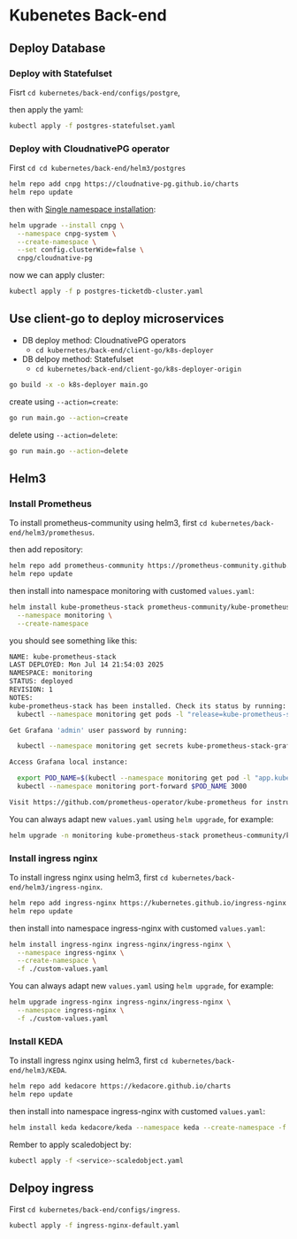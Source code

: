 # Kubenetes Back-end

## Deploy Database

### Deploy with Statefulset

Fisrt `cd kubernetes/back-end/configs/postgre`,

then apply the yaml:
```bash
kubectl apply -f postgres-statefulset.yaml
```
### Deploy with CloudnativePG operator

First `cd cd kubernetes/back-end/helm3/postgres`
```bash
helm repo add cnpg https://cloudnative-pg.github.io/charts
helm repo update
```

then with [Single namespace installation](https://github.com/cloudnative-pg/charts?tab=readme-ov-file#single-namespace-installation):
```bash
helm upgrade --install cnpg \
  --namespace cnpg-system \
  --create-namespace \
  --set config.clusterWide=false \
  cnpg/cloudnative-pg
```

now we can apply cluster:
```bash
kubectl apply -f p postgres-ticketdb-cluster.yaml
```

## Use client-go to deploy microservices

- DB deploy method: CloudnativePG operators 
    - `cd kubernetes/back-end/client-go/k8s-deployer`
- DB delpoy method: Statefulset 
    - `cd kubernetes/back-end/client-go/k8s-deployer-origin`

```bash
go build -x -o k8s-deployer main.go
```
create using `--action=create`:
```bash
go run main.go --action=create
```
delete using `--action=delete`:
```bash
go run main.go --action=delete
```

## Helm3

### Install Prometheus

To install prometheus-community using helm3, first `cd kubernetes/back-end/helm3/promethesus`.

then add repository:
```bash
helm repo add prometheus-community https://prometheus-community.github.io/helm-charts
helm repo update
```

then install into namespace monitoring with customed `values.yaml`:
```bash
helm install kube-prometheus-stack prometheus-community/kube-prometheus-stack \
  --namespace monitoring \
  --create-namespace
```

you should see something like this:
```bash
NAME: kube-prometheus-stack
LAST DEPLOYED: Mon Jul 14 21:54:03 2025
NAMESPACE: monitoring
STATUS: deployed
REVISION: 1
NOTES:
kube-prometheus-stack has been installed. Check its status by running:
  kubectl --namespace monitoring get pods -l "release=kube-prometheus-stack"

Get Grafana 'admin' user password by running:

  kubectl --namespace monitoring get secrets kube-prometheus-stack-grafana -o jsonpath="{.data.admin-password}" | base64 -d ; echo

Access Grafana local instance:

  export POD_NAME=$(kubectl --namespace monitoring get pod -l "app.kubernetes.io/name=grafana,app.kubernetes.io/instance=kube-prometheus-stack" -oname)
  kubectl --namespace monitoring port-forward $POD_NAME 3000

Visit https://github.com/prometheus-operator/kube-prometheus for instructions on how to create & configure Alertmanager and Prometheus instances using the Operator.
```

You can always adapt new `values.yaml` using `helm upgrade`, for example:
```bash
helm upgrade -n monitoring kube-prometheus-stack prometheus-community/kube-prometheus-stack -f custom-values.yaml
```

### Install ingress nginx

To install ingress nginx using helm3, first `cd kubernetes/back-end/helm3/ingress-nginx`.
```bash
helm repo add ingress-nginx https://kubernetes.github.io/ingress-nginx
helm repo update
```

then install into namespace ingress-nginx with customed `values.yaml`:
```bash
helm install ingress-nginx ingress-nginx/ingress-nginx \
  --namespace ingress-nginx \
  --create-namespace \
  -f ./custom-values.yaml
```

You can always adapt new `values.yaml` using `helm upgrade`, for example:
```bash
helm upgrade ingress-nginx ingress-nginx/ingress-nginx \
  --namespace ingress-nginx \
  -f ./custom-values.yaml
```

### Install KEDA

To install ingress nginx using helm3, first `cd kubernetes/back-end/helm3/KEDA`.
```bash
helm repo add kedacore https://kedacore.github.io/charts  
helm repo update
```

then install into namespace ingress-nginx with customed `values.yaml`:
```bash
helm install keda kedacore/keda --namespace keda --create-namespace -f custom-values.yaml
```

Rember to apply scaledobject by:
```bash
kubectl apply -f <service>-scaledobject.yaml
```
## Delpoy ingress

First `cd kubernetes/back-end/configs/ingress`.
```bash
kubectl apply -f ingress-nginx-default.yaml
```
